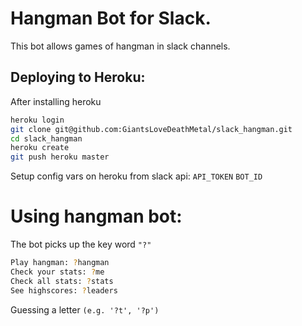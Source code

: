 # Hangman Bot for Slack.

This bot allows games of hangman in slack channels.

## Deploying to Heroku:

After installing heroku

```bash
heroku login
git clone git@github.com:GiantsLoveDeathMetal/slack_hangman.git
cd slack_hangman
heroku create
git push heroku master
```

Setup config vars on heroku from slack api:
`API_TOKEN`
`BOT_ID`

# Using hangman bot:

The bot picks up the key word `"?"`

```bash
Play hangman: ?hangman
Check your stats: ?me
Check all stats: ?stats
See highscores: ?leaders
```
Guessing a letter `(e.g. '?t', '?p')`
